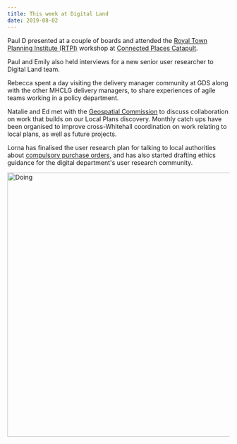 ```yaml
---
title: This week at Digital Land
date: 2019-08-02
---
```


Paul D presented at a couple of boards and attended the [Royal Town Planning Institute (RTPI)](https://www.rtpi.org.uk/) workshop at [Connected Places Catapult](https://cp.catapult.org.uk/). 

Paul and Emily also held interviews for a new senior user researcher to Digital Land team.

Rebecca spent a day visiting the delivery manager community at GDS along with the other MHCLG delivery managers, to share experiences of agile teams working in a policy department.

Natalie and Ed met with the [Geospatial Commission](https://www.gov.uk/government/organisations/geospatial-commission) to discuss collaboration on work that builds on our Local Plans discovery. Monthly catch ups have been organised to improve cross-Whitehall coordination on work relating to local plans, as well as future projects.

Lorna has finalised the user research plan for talking to local authorities about [compulsory purchase orders](https://digital-land.github.io/project/compulsory-purchase-orders/), and has also started drafting ethics guidance for the digital department's user research community.

<a href="https://www.flickr.com/photos/psd/46626786185/in/album-72157703657907285/" title="Team icons"><img src="https://live.staticflickr.com/7830/46626786185_4e7af43075_c.jpg" width="800" height="600" alt="Doing"></a>
